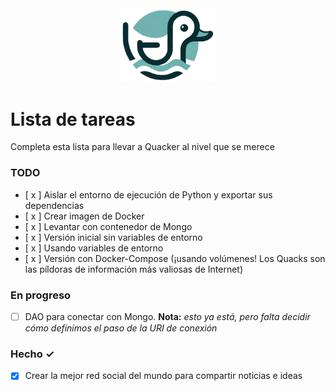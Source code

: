 <center><img src="./static/images/quacker.webp" width = 30%></img>
</center>

# Lista de tareas
Completa esta lista para llevar a Quacker al nivel que se merece

### TODO
- [ x ] Aislar el entorno de ejecución de Python y exportar sus dependencias
- [ x ] Crear imagen de Docker
- [ x ] Levantar con contenedor de Mongo
- [ x ] Versión inicial sin variables de entorno
- [ x ] Usando variables de entorno
- [ x ] Versión con Docker-Compose (¡usando volúmenes! Los Quacks son las píldoras de información más valiosas de Internet)

### En progreso
- [ ] DAO para conectar con Mongo. __Nota:__ *esto ya está, pero falta decidir cómo definimos el paso de la URI de conexión*

### Hecho ✓
- [x] Crear la mejor red social del mundo para compartir noticias e ideas